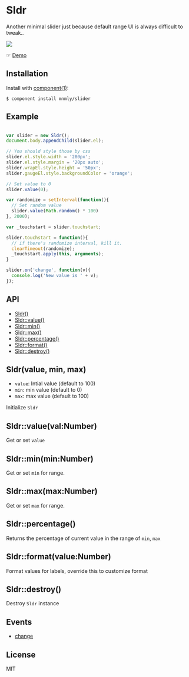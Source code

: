 
# Sldr

  Another minimal slider just because default range UI is always difficult to tweak..
  
  ![](http://f.cl.ly/items/3V1j1T3C03301M202q04/sldr-crop.gif)

  ☞ [Demo](http://mnmly.github.io/sldr/)


## Installation

  Install with [component(1)](http://component.io):

    $ component install mnmly/slider

## Example

```javascript

var slider = new Sldr();
document.body.appendChild(slider.el);

// You should style those by css
slider.el.style.width = '280px';
slider.el.style.margin = '20px auto';
slider.wrapEl.style.height = '50px';
slider.gaugeEl.style.backgroundColor = 'orange';

// Set value to 0
slider.value(0);

var randomize = setInterval(function(){
  // Set random value
  slider.value(Math.random() * 100)
}, 2000);

var _touchstart = slider.touchstart;

slider.touchstart = function(){
  // if there's randomize interval, kill it.
  clearTimeout(randomize);
  _touchstart.apply(this, arguments);
}

slider.on('change', function(v){
  console.log('New value is ' + v);
});
```

## API

  - [Sldr()](#slider)
  - [Sldr::value()](#slidervaluevaluenumber)
  - [Sldr::min()](#sliderminminnumber)
  - [Sldr::max()](#slidermaxmaxnumber)
  - [Sldr::percentage()](#sliderpercentage)
  - [Sldr::format()](#sliderformatvaluenumber)
  - [Sldr::destroy()](#sliderdestroy)

## Sldr(value, min, max)

  - `value`: Intial value (default to 100)
  - `min`: min value (default to 0)
  - `max`: max value (default to 100)

  Initialize `Sldr`

## Sldr::value(val:Number)

  Get or set `value`

## Sldr::min(min:Number)

  Get or set `min` for range.

## Sldr::max(max:Number)

  Get or set `max` for range.

## Sldr::percentage()

  Returns the percentage of current value in the range of `min`, `max`

## Sldr::format(value:Number)

  Format values for labels, override this to customize format

## Sldr::destroy()

  Destroy `Sldr` instance


## Events

  - [change](#change)


## License

  MIT

